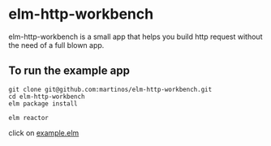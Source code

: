 # elm-http-workbench
elm-http-workbench is a small app that helps you build http request without the need of a full blown app.

## To run the example app

```
git clone git@github.com:martinos/elm-http-workbench.git
cd elm-http-workbench
elm package install

elm reactor
```

click on [example.elm](http://localhost:8000/example.elm)

